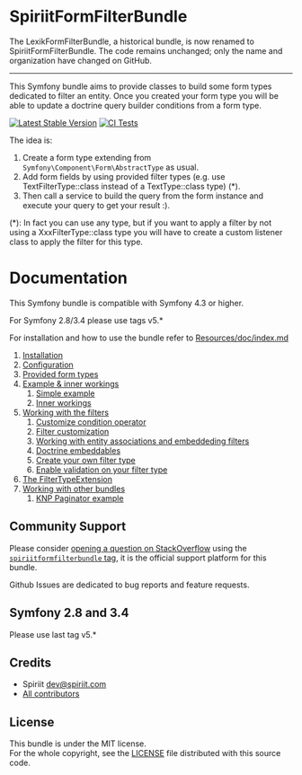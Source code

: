 SpiriitFormFilterBundle
=====================

The LexikFormFilterBundle, a historical bundle, is now renamed to SpiriitFormFilterBundle. 
The code remains unchanged; only the name and organization have changed on GitHub.

------------------------------------------------------------------------------------------------

This Symfony bundle aims to provide classes to build some form types dedicated to filter an entity.
Once you created your form type you will be able to update a doctrine query builder conditions from a form type.

[![Latest Stable Version](https://poser.pugx.org/spiriitlabs/form-filter-bundle/v/stable.svg)](https://packagist.org/packages/spiriitlabs/form-filter-bundle)
[![CI Tests](https://github.com/SpiriitLabs/form-filter-bundle/actions/workflows/ci.yml/badge.svg)](https://github.com/SpiriitLabs/form-filter-bundle/actions/workflows/ci.yml)

The idea is:

1. Create a form type extending from `Symfony\Component\Form\AbstractType` as usual.
2. Add form fields by using provided filter types (e.g. use TextFilterType::class instead of a TextType::class type) (*).
3. Then call a service to build the query from the form instance and execute your query to get your result :).

(*): In fact you can use any type, but if you want to apply a filter by not using a XxxFilterType::class type you will have to create a custom listener class to apply the filter for this type.

Documentation
=============

This Symfony bundle is compatible with Symfony 4.3 or higher.

For Symfony 2.8/3.4 please use tags v5.*

For installation and how to use the bundle refer to [Resources/doc/index.md](Resources/doc/index.md)

1. [Installation](Resources/doc/installation.md)
2. [Configuration](Resources/doc/configuration.md)
3. [Provided form types](Resources/doc/provided-types.md)
4. [Example & inner workings](Resources/doc/basics.md)
    1. [Simple example](Resources/doc/basics.md#i-simple-example)
    2. [Inner workings](Resources/doc/basics.md#ii-inner-workings)
5. [Working with the filters](Resources/doc/working-with-the-bundle.md)
    1. [Customize condition operator](Resources/doc/working-with-the-bundle.md#i-customize-condition-operator)
    2. [Filter customization](Resources/doc/working-with-the-bundle.md#ii-filter-customization)
    3. [Working with entity associations and embeddeding filters](Resources/doc/working-with-the-bundle.md#iii-working-with-entity-associations-and-embeddeding-filters)
    4. [Doctrine embeddables](Resources/doc/working-with-the-bundle.md#iv-doctrine-embeddables-orm)
    5. [Create your own filter type](Resources/doc/working-with-the-bundle.md#v-create-your-own-filter-type)
    6. [Enable validation on your filter type](Resources/doc/working-with-the-bundle.md#vi-enable-filtertype-form-validation)
6. [The FilterTypeExtension](Resources/doc/filtertypeextension.md)
7. [Working with other bundles](Resources/doc/working-with-other-bundles.md)
    1. [KNP Paginator example](Resources/doc/working-with-other-bundles.md#i-knp-paginator-example)

Community Support
-----------------

Please consider [opening a question on StackOverflow](http://stackoverflow.com/questions/ask) using the [`spiriitformfilterbundle` tag](http://stackoverflow.com/questions/tagged/spiriitformfilterbundle),  it is the official support platform for this bundle.
  
Github Issues are dedicated to bug reports and feature requests.

Symfony 2.8 and 3.4
-------------------

Please use last tag v5.*

Credits
-------

* Spiriit <dev@spiriit.com>
* [All contributors](https://github.com/SpiriitLabs/form-filter-bundle/graphs/contributors)

License
-------

This bundle is under the MIT license.  
For the whole copyright, see the [LICENSE](LICENSE) file distributed with this source code.
